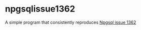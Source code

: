 # npgsqlissue1362
A simple program that consistently reproduces [Npgsql issue 1362](https://github.com/npgsql/npgsql/issues/1362)
